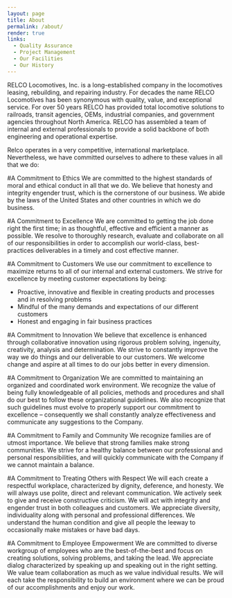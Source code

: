```yaml
---
layout: page
title: About
permalink: /about/
render: true
links:
  - Quality Assurance
  - Project Management
  - Our Facilities
  - Our History
---
```

RELCO Locomotives, Inc. is a long-established company in the locomotives leasing, rebuilding, and repairing industry.  For decades the name RELCO Locomotives has been synonymous with quality, value, and exceptional service. For over 50 years RELCO has provided total locomotive solutions to railroads, transit agencies, OEMs, industrial companies, and government agencies throughout North America. RELCO has assembled a team of internal and external professionals to provide a solid backbone of both engineering and operational expertise.

Relco operates in a very competitive, international marketplace.  Nevertheless, we have committed ourselves to adhere to these values in all that we do:

#A Commitment to Ethics
We are committed to the highest standards of moral and ethical conduct in all that we do.  We believe that honesty and integrity engender trust, which is the cornerstone of our business.  We abide by the laws of the United States and other countries in which we do business.

#A Commitment to Excellence
We are committed to getting the job done right the first time; in as thoughtful, effective and efficient a manner as possible.  We resolve to thoroughly research, evaluate and collaborate on all of our responsibilities in order to accomplish our world-class, best-practices deliverables in a timely and cost effective manner.

#A Commitment to Customers
We use our commitment to excellence to maximize returns to all of our internal and external customers. We strive for excellence by meeting customer expectations by being:

* Proactive, innovative and flexible in creating products and processes and in resolving problems
* Mindful of the many demands and expectations of our different customers
* Honest and engaging in fair business practices

#A Commitment to Innovation
We believe that excellence is enhanced through collaborative innovation using rigorous problem solving, ingenuity, creativity, analysis and determination.  We strive to constantly improve the way we do things and our deliverable to our customers.   We welcome change and aspire at all times to do our jobs better in every dimension.


#A Commitment to Organization
We are committed to maintaining an organized and coordinated work environment.  We recognize the value of being fully knowledgeable of all policies, methods and procedures and shall do our best to follow these organizational guidelines.  We also recognize that such guidelines must evolve to properly support our commitment to excellence – consequently we shall constantly analyze effectiveness and communicate any suggestions to the Company.


#A Commitment to Family and Community
We recognize families are of utmost importance.  We believe that strong families make strong communities.  We strive for a healthy balance between our professional and personal responsibilities, and will quickly communicate with the Company if we cannot maintain a balance.


#A Commitment to Treating Others with Respect
We will each create a respectful workplace, characterized by dignity, deference, and honesty.  We will always use polite, direct and relevant communication.  We actively seek to give and receive constructive criticism.  We will act with integrity and engender trust in both colleagues and customers. We appreciate diversity, individuality along with personal and professional differences.   We understand the human condition and give all people the leeway to occasionally make mistakes or have bad days.


#A Commitment to Employee Empowerment
We are committed to diverse workgroup of employees who are the best-of-the-best and focus on creating solutions, solving problems, and taking the lead.  We appreciate dialog characterized by speaking up and speaking out in the right setting.  We value team collaboration as much as we value individual results.    We will each take the responsibility to build an environment where we can be proud of our accomplishments and enjoy our work.
